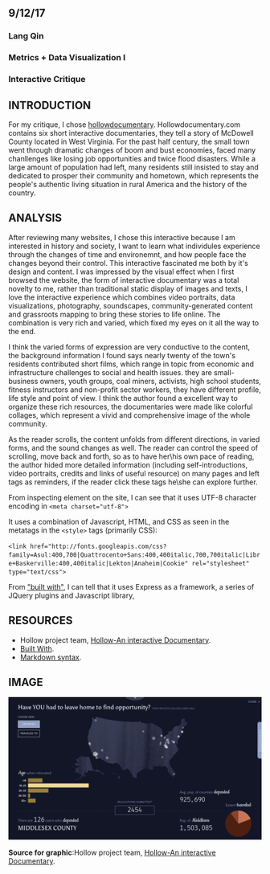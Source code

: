 ## 9/12/17
### Lang Qin
### Metrics + Data Visualization I
### Interactive Critique

## INTRODUCTION

For my critique, I chose [hollowdocumentary](http://hollowdocumentary.com/). Hollowdocumentary.com contains six short interactive documentaries, they tell a story of McDowell County located in West Virginia. For the past half century, the small town went through dramatic changes of boom and bust economies, faced many chanllenges like losing job opportunities and twice flood disasters. While a large amount of population had left, many residents still insisted to stay and dedicated to prosper their community and hometown, which represents the people's authentic living situation in rural America and the history of the country.


## ANALYSIS

After reviewing many websites, I chose this interactive because I am interested in history and society, I want to learn what individules experience through the changes of time and environemnt, and how people face the changes beyond their control. This interactive fascinated me both by it's design and content.
I was impressed by the visual effect when I first browsed the website, the form of interactive documentary was a total novelty to me, rather than traditional static display of images and texts, I love the interactive experience which combines video portraits, data visualizations, photography, soundscapes, community-generated content and grassroots mapping to bring these stories to life online. The combination is very rich and varied, which fixed my eyes on it all the way to the end. 

I think the varied forms of expression are very conductive to the content, the background information I found says nearly twenty of the town's residents contributed short films, which range in topic from economic and infrastructure challenges to social and health issues. they are small-business owners, youth groups, coal miners, activists, high school students, fitness instructors and non-profit sector workers, they have different profile, life style and point of view. I think the author found a excellent way to organize these rich resources, the documentaries were made like colorful collages, which represent a vivid and comprehensive image of the whole community.

As the reader scrolls, the content unfolds from different directions, in varied forms, and the sound changes as well. The reader can control the speed of scrolling, move back and forth, so as to have her\his own pace of reading, the author hided more detailed information (including self-introductions, video portraits, credits and links of useful resource) on many pages and left tags as reminders, if the reader click these tags he\she can explore further.

From inspecting element on the site, I can see that it uses UTF-8 character encoding in `<meta charset="utf-8">`

It uses a combination of Javascript, HTML, and CSS as seen in the metatags in the `<style>` tags (primarily CSS): 

`<link href="http://fonts.googleapis.com/css?family=Asul:400,700|Quattrocento+Sans:400,400italic,700,700italic|Libre+Baskerville:400,400italic|Lekton|Anaheim|Cookie" rel="stylesheet" type="text/css">`

From ["built with"](http://builtwith.com/?http%3a%2f%2fwww.nytimes.com%2fprojects%2f2012%2fsnow-fall%2f%23%2f%3fpart%3dtunnel-creek), I can tell that it uses Express as a framework, a series of JQuery plugins and Javascript library, 




## RESOURCES

* Hollow project team, [Hollow-An interactive Documentary](http://hollowdocumentary.com/).
* [Built With](http://builtwith.com/).
* [Markdown syntax](http://daringfireball.net/projects/markdown/basics).

## IMAGE

![Hollow-An interactive Documentary](https://github.com/LangQin0301/hello-world/blob/master/5.png)

**Source for graphic**:Hollow project team, [Hollow-An interactive Documentary](http://hollowdocumentary.com/).

